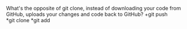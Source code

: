 What's the opposite of git clone, instead of downloading your code from GitHub, uploads your changes and code back to GitHub?
  +git push  
  *git clone
  *git add
